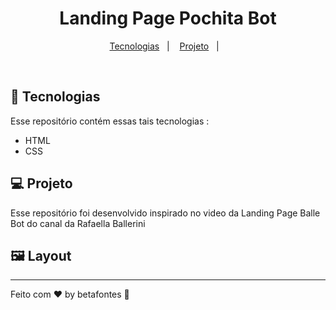 <h1 align="center">Landing Page Pochita Bot</h1>
  
<p align="center">
  <a href="#-tecnologias">Tecnologias</a>&nbsp;&nbsp;&nbsp;|&nbsp;&nbsp;&nbsp;
  <a href="#-projeto">Projeto</a>&nbsp;&nbsp;&nbsp;|&nbsp;&nbsp;&nbsp;
</p>

<br>

## 🚀 Tecnologias

Esse repositório contém essas tais tecnologias :

- HTML
- CSS

## 💻 Projeto

Esse repositório foi desenvolvido inspirado no video da Landing Page Balle Bot do canal da Rafaella Ballerini

## 🖼️ Layout

<hr>

Feito com ♥ by betafontes :wave: 
